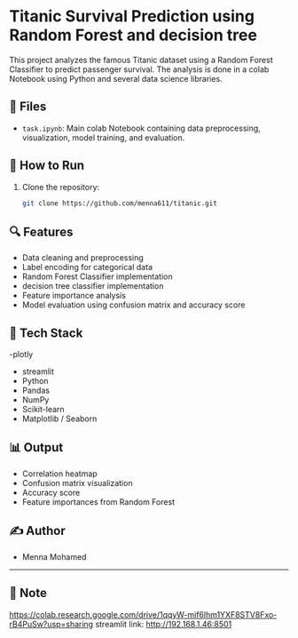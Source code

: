 # Titanic Survival Prediction using Random Forest and decision tree

This project analyzes the famous Titanic dataset using a Random Forest Classifier to predict passenger survival. The analysis is done in a colab Notebook using Python and several data science libraries.

## 📁 Files

- `task.ipynb`: Main colab Notebook containing data preprocessing, visualization, model training, and evaluation.

 ## 🚀 How to Run

1. Clone the repository:
    ```bash
    git clone https://github.com/menna611/titanic.git

## 🔍 Features

- Data cleaning and preprocessing
- Label encoding for categorical data
- Random Forest Classifier implementation
- decision tree classifier implementation
- Feature importance analysis
- Model evaluation using confusion matrix and accuracy score

## 🧰 Tech Stack
-plotly
- streamlit
- Python
- Pandas
- NumPy
- Scikit-learn
- Matplotlib / Seaborn



## 📊 Output

- Correlation heatmap
- Confusion matrix visualization
- Accuracy score
- Feature importances from Random Forest

## ✍️ Author

- Menna Mohamed

---

## 📌 Note

https://colab.research.google.com/drive/1qqyW-mif6lhm1YXF8STV8Fxo-rB4PuSw?usp=sharing
streamlit link: http://192.168.1.46:8501
